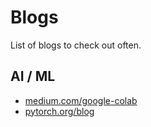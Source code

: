 # Blogs

List of blogs to check out often.

## AI / ML

* [medium.com/google-colab](https://medium.com/google-colab)
* [pytorch.org/blog](https://pytorch.org/blog/)
